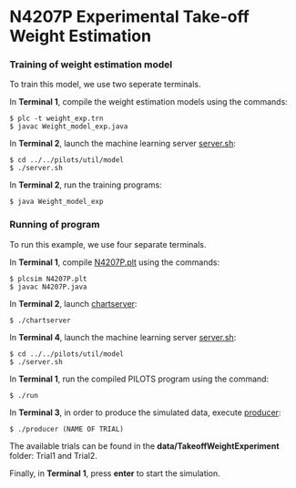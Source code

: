 # N4207P Experimental Take-off Weight Estimation


### Training of weight estimation model

To train this model, we use two seperate terminals.

In **Terminal 1**, compile the weight estimation models using the commands:
```
$ plc -t weight_exp.trn
$ javac Weight_model_exp.java
```

In **Terminal 2**, launch the machine learning server [server.sh](../../pilots/util/model/server.sh):
```
$ cd ../../pilots/util/model
$ ./server.sh
```

In **Terminal 2**, run the training programs:
```
$ java Weight_model_exp
```


### Running of program

To run this example, we use four separate terminals.

In **Terminal 1**, compile [N4207P.plt](./N4207P.plt) using the commands:
```
$ plcsim N4207P.plt
$ javac N4207P.java
```

In **Terminal 2**, launch [chartserver](./chartserver):
```
$ ./chartserver
```

In **Terminal 4**, launch the machine learning server [server.sh](../../pilots/util/model/server.sh):
```
$ cd ../../pilots/util/model
$ ./server.sh
```

In **Terminal 1**, run the compiled PILOTS program using the command:
```
$ ./run
```

In **Terminal 3**, in order to produce the simulated data, execute [producer](./producer):
```
$ ./producer (NAME OF TRIAL)
```
The available trials can be found in the **data/TakeoffWeightExperiment** folder: Trial1 and Trial2.

Finally, in **Terminal 1**, press **enter** to start the simulation.

